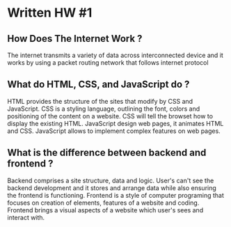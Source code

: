 # Written HW #1 

## How Does The Internet Work ?
The internet transmits a variety of data across interconnected device and it works by using a packet routing network that follows internet protocol



## What do HTML, CSS, and JavaScript do ?
HTML provides the structure of the sites that modify by CSS and JavaScript. CSS is a styling language, outlining the font, colors and positioning of the content on a website. CSS will tell the browset how to display the existing HTML. JavaScript design web pages, it animates HTML and CSS. JavaScript allows to implement complex features on web pages.


## What is the difference between backend and frontend ?
Backend comprises a site structure, data and logic. User's can't see the backend development and it stores and arrange data while also ensuring the frontend is functioning. Frontend is a style of computer programing that focuses on creation of elements, features of a website and coding. Frontend brings a visual aspects of a website which user's sees and interact with.


